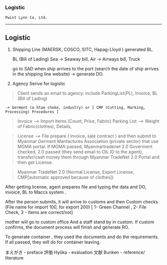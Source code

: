 ### Logistic
```
Pwint Lynn Co, Ltd.

```

----------
Logistic
----------
1.	Shipping Line (MAERSK, COSCO, SITC, Hapag-Lloyd ) generated BL.

	BL (Bill of Lading)
	Sea -> Seaway bill, Air -> Airways bill, Truck

	go to SAD when ship arrives to the port (search the date of ship arrives in the shipping line website) -> generate DO.

2. Agency Serive for logistic

> Client sends an email to agency: 
	include ParkingList(PL), Invoice, BL (Bill of Lading)

	-> Germent (a htae choke, industry) or [ CMP (Cutting, Marking, Processing) Procedures ]

> Invoice --> Import Items (Count, Price, Fabric)
> Parking List --> Weight of Fabric(clothes), Details, 
	        

> License --> File prepare ( invoice, sale contract ) and then submit to Myanmar Germent Manfactures Association (private sector) that use MGMA portal. 
	If MGMA passed, Myanmartradenet 2.0 Goverment checked, 2.0 passed (they send email to OIL ID to the agent), transfer/cash money them through Myanmar TradeNet 2.0 Portal and then get License.

> Myanmar TradeNet 2.0 (Normal License, Export License, CMP[automatic approved because of clothes])

After getting license, agent prepares file and typing the data and DO, invoice, BL to Maccs system .  

After the person submits, it will arrive to customs and then 
Custom checks  (File name for import 100, for export 200)
                        [ 1- Green Channel , 2- File Check, 3 - Items are correct/not]

mother will go to custom office 
And a staff stand by in custom. If custom confirms, the document process will finish and generate RO. 

To generate container , they used the documents and do the requirements.
If all passed, they will do for container leaving. 


まえがき    - preface
評価 Hyōka  - evaluation
文献 Bunken - reference/ literature
